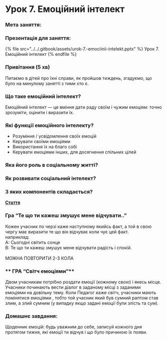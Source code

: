 # Урок 7. Емоційний інтелект

### Мета заняття:

### Презентація для заняття:

{% file src="../../.gitbook/assets/urok-7.-emociinii-intelekt.pptx" %}
Урок 7. Емоційний інтелект
{% endfile %}

### Привітання (5 хв)

Питаємо в дітей про їхні справи, як пройшов тиждень, згадуємо, що було на минулому занятті з тими хто є.

### Що таке емоційний інтелект?

Емоційний інтелект — це вміння дати раду своїм і чужим емоціям: точно зрозуміти, оцінити і виразити їх.

### Які функції емоційного інтелекту?

* Розуміння / усвідомлення своїх емоцій
* Керувати своїми емоціями
* Використання їх на благо собі
* Керувати емоціями інших, для досягнення спільних цілей

### **Яка його роль в соціальному житті?**

### **Як розвивати соціальний інтелект?**

### **З яких компонентів складається?**

****[**Стаття**](https://life.pravda.com.ua/health/2017/10/15/226957/)****

### **Гра  “Те що ти кажеш змушує мене відчувати..”**

Кожен учасник по черзі каже наступному якийсь факт, а той в свою чергу має виразити те що він відчуває коли чує цей факт.\
наприклад:\
А: Сьогодні світить сонце\
В: Те що ти кажеш змушує мене відчувати радість і спокій.\
\
МОЖНА ПОВТОРИТИ 2-3 КОЛА

### ** ГРА  “Світч емоціями”**

Двом учасникам потрібно роздати емоції (кожному свою) і якесь місце. Учасники починають вести діалог в заданому місці з заданими емоціями на довільну тему. Коли Педагог каже світч, учасники мають помінятися емоціями , тобто той учасник який був сумний раптом став злим, а злий сумним (у випадку якщо задані емоції були злість та сум).

### **Домашнє завдання:**

Щоденник емоцій: будь уважним до себе, записуй кожного дня протягом тижня, які емоції ти відчув і що було причиною їх появи.
